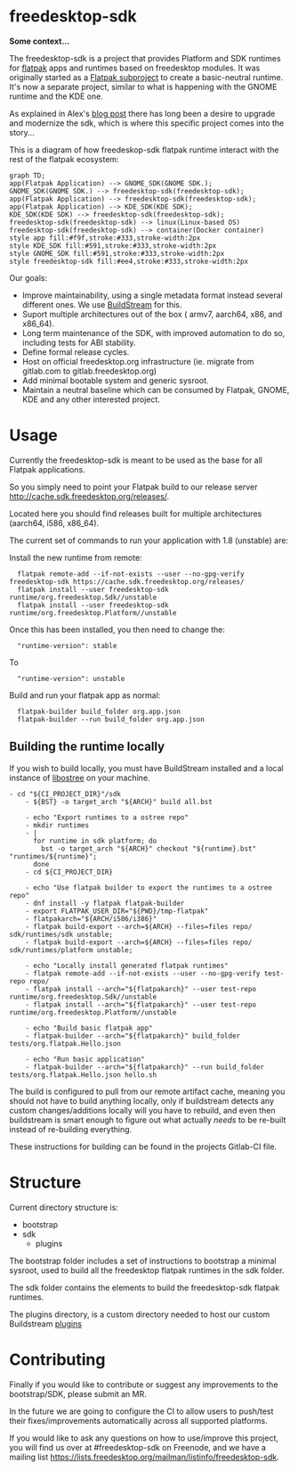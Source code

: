 # freedesktop-sdk

**Some context...**

The freedesktop-sdk is a project that provides Platform and SDK runtimes for [flatpak](https://flatpak.org) apps and runtimes based on freedesktop modules. It was originally started as a [Flatpak subproject](https://github.com/flatpak/freedesktop-sdk-images) to create a basic-neutral runtime. It's now a separate project, similar to what is happening with the GNOME runtime and the KDE one.

As explained in Alex's [blog post](https://blogs.gnome.org/alexl/2018/05/16/introducing-1-8-freedesktop-runtime/) there has long been a desire to upgrade and modernize the sdk, which is where this specific project comes into the story...

This is a diagram of how freedeskop-sdk flatpak runtime interact with the rest of the flatpak ecosystem:
```mermaid
graph TD;
app(Flatpak Application) --> GNOME_SDK(GNOME SDK.);
GNOME_SDK(GNOME SDK.) --> freedesktop-sdk(freedesktop-sdk);
app(Flatpak Application) --> freedesktop-sdk(freedesktop-sdk);
app(Flatpak Application) --> KDE_SDK(KDE SDK);
KDE_SDK(KDE SDK) --> freedesktop-sdk(freedesktop-sdk);
freedesktop-sdk(freedesktop-sdk) --> linux(Linux-based OS)
freedesktop-sdk(freedesktop-sdk) --> container(Docker container)
style app fill:#f9f,stroke:#333,stroke-width:2px
style KDE_SDK fill:#591,stroke:#333,stroke-width:2px
style GNOME_SDK fill:#591,stroke:#333,stroke-width:2px
style freedesktop-sdk fill:#ee4,stroke:#333,stroke-width:2px
```

Our goals:
* Improve maintainability, using a single metadata format instead several different ones. We use [BuildStream](https://gitlab.com/BuildStream/buildstream) for this.
* Suport multiple architectures out of the box ( armv7, aarch64, x86, and x86_64).
* Long term maintenance of the SDK, with improved automation to do so, including tests for ABI stability.
* Define formal release cycles.
* Host on official freedesktop.org infrastructure (ie. migrate from gitlab.com to gitlab.freedesktop.org)
* Add minimal bootable system and generic sysroot.
* Maintain a neutral baseline which can be consumed by Flatpak, GNOME, KDE and any other interested project.


# Usage

Currently the freedesktop-sdk is meant to be used as the base for all Flatpak applications.

So you simply need to point your Flatpak build to our release server http://cache.sdk.freedesktop.org/releases/.

Located here you should find releases built for multiple architectures (aarch64, i586, x86_64).

The current set of commands to run your application with 1.8 (unstable) are:

Install the new runtime from remote:
```
  flatpak remote-add --if-not-exists --user --no-gpg-verify freedesktop-sdk https://cache.sdk.freedesktop.org/releases/
  flatpak install --user freedesktop-sdk runtime/org.freedesktop.Sdk//unstable
  flatpak install --user freedesktop-sdk runtime/org.freedesktop.Platform//unstable
```
Once this has been installed, you then need to change the:

```
  "runtime-version": stable
```
To

```
  "runtime-version": unstable
```

Build and run your flatpak app as normal:
```
  flatpak-builder build_folder org.app.json
  flatpak-builder --run build_folder org.app.json
```


## Building the runtime locally

If you wish to build locally, you must have BuildStream installed and a local instance of [libostree](https://ostree.readthedocs.io/) on your machine.

```
- cd "${CI_PROJECT_DIR}"/sdk
    - ${BST} -o target_arch "${ARCH}" build all.bst

    - echo "Export runtimes to a ostree repo"
    - mkdir runtimes
    - |
      for runtime in sdk platform; do
        bst -o target_arch "${ARCH}" checkout "${runtime}.bst" "runtimes/${runtime}";
      done
    - cd ${CI_PROJECT_DIR}

    - echo "Use flatpak builder to export the runtimes to a ostree repo"
    - dnf install -y flatpak flatpak-builder
    - export FLATPAK_USER_DIR="${PWD}/tmp-flatpak"
    - flatpakarch="${ARCH/i586/i386}"
    - flatpak build-export --arch=${ARCH} --files=files repo/ sdk/runtimes/sdk unstable;
    - flatpak build-export --arch=${ARCH} --files=files repo/ sdk/runtimes/platform unstable;

    - echo "Locally install generated flatpak runtimes"
    - flatpak remote-add --if-not-exists --user --no-gpg-verify test-repo repo/
    - flatpak install --arch="${flatpakarch}" --user test-repo runtime/org.freedesktop.Sdk//unstable
    - flatpak install --arch="${flatpakarch}" --user test-repo runtime/org.freedesktop.Platform//unstable

    - echo "Build basic flatpak app"
    - flatpak-builder --arch="${flatpakarch}" build_folder tests/org.flatpak.Hello.json

    - echo "Run basic application"
    - flatpak-builder --arch="${flatpakarch}" --run build_folder tests/org.flatpak.Hello.json hello.sh
```

The build is configured to pull from our remote artifact cache, meaning you should not have to build
anything locally, only if buildstream detects any custom changes/additions locally will you have to
rebuild, and even then buildstream is smart enough to figure out what actually *needs* to be re-built
instead of re-building everything.


These instructions for building can be found in the projects Gitlab-CI file.


# Structure
Current directory structure is:

 - bootstrap
 - sdk
   - plugins

The bootstrap folder includes a set of instructions to bootstrap a minimal sysroot, used to build all the freedesktop flatpak runtimes in the sdk folder.

The sdk folder contains the elements to build the freedesktop-sdk flatpak runtimes.

The plugins directory, is a custom directory needed to host our custom Buildstream [plugins](https://buildstream.gitlab.io/buildstream/pluginindex.html#plugins)

# Contributing

Finally if you would like to contribute or suggest any improvements to the bootstrap/SDK, please submit an MR.

In the future we are going to configure the CI to allow users to push/test their fixes/improvements automatically across all supported platforms.

If you would like to ask any questions on how to use/improve this project, you will find us over at #freedesktop-sdk on Freenode, and we have a mailing list https://lists.freedesktop.org/mailman/listinfo/freedesktop-sdk.
